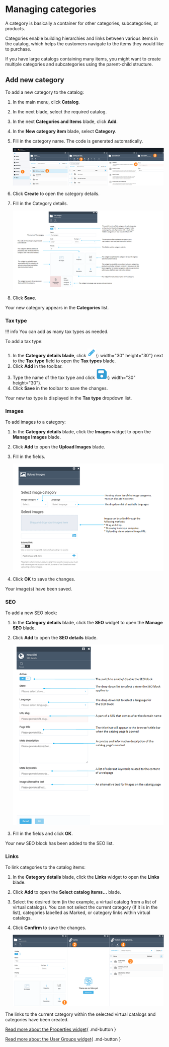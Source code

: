 # Managing categories

A category is basically a container for other categories, subcategories, or products.

Categories enable building hierarchies and links between various items in the catalog, which helps the customers navigate to the items they would like to purchase.

If you have large catalogs containing many items, you might want to create multiple categories and subcategories using the parent-child structure.

## Add new category

To add a new category to the catalog:

1. In the main menu, click **Catalog**.
1. In the next blade, select the required catalog.
1. In the next **Categories and Items** blade, click **Add**.
1. In the **New category item** blade, select **Category**.  
1. Fill in the category name. The code is generated automatically.

    ![New Category Item](media/add-new-category-path.png)

1. Click **Create** to open the category details.
1. Fill in the Category details. 

    ![New Category Item](media/new-category-blade.png)

1. Click **Save**. 

Your new category appears in the **Categories** list.

### Tax type

!!! info
	You can add as many tax types as needed. 

To add a tax type:

1. In the **Category details blade**, click ![pencil](media/pencil.png){: width="30" height="30"} next to the **Tax type** field to open the **Tax types** blade.
1. Click **Add** in the toolbar.
1. Type the name of the tax type and click ![Save](media/save.png){: width="30" height="30"}. 
1. Click **Save** in the toolbar to save the changes.

Your new tax type is displayed in the **Tax type** dropdown list.

### Images

To add images to a category:

1. In the **Category details** blade, click the **Images** widget to open the **Manage Images** blade.
1. Click **Add** to open the **Upload Images** blade.
1. Fill in the fields.

    ![new image blade](media/new-image-blade.png)

1. Click **OK** to save the changes.

Your image(s) have been saved. 

### SEO 

To add a new SEO block:

1. In the **Category details** blade, click the **SEO** widget to open the **Manage SEO** blade.
1. Click **Add** to open the **SEO details** blade.
    
    ![New SEO](media/screen-add-new-seo.png)
 
1. Fill in the fields and click **OK**. 

Your new SEO block has been added to the SEO list.  

### Links

To link categories to the catalog items:

1. In the **Category details** blade, click the **Links** widget to open the **Links** blade.
1. Click **Add** to open the **Select catalog items...** blade.
1. Select the desired item (in the example, a virtual catalog from a list of virtual catalogs). You can not select the current category (if it is in the list), categories labelled as Marked, or category links within virtual catalogs.
1. Click **Confirm** to save the changes.

    ![Category links](media/screen-category-links.png)

The links to the current category within the selected virtual catalogs and categories have been created.

[Read more about the Properties widget](managing-properties.md){ .md-button }

[Read more about the User Groups widget](../catalog-personalization/user-groups.md){ .md-button }